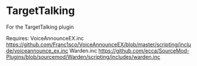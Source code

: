 # TargetTalking
For the TargetTalking plugin

Requires: VoiceAnnounceEX.inc https://github.com/Franc1sco/VoiceAnnounceEX/blob/master/scripting/include/voiceannounce_ex.inc
          Warden.inc https://github.com/ecca/SourceMod-Plugins/blob/sourcemod/Warden/scripting/includes/warden.inc
